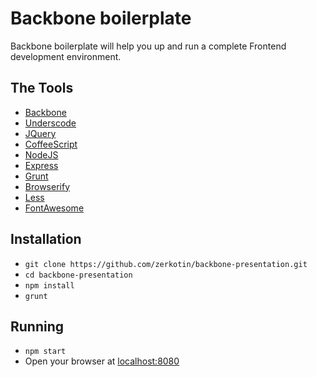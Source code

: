# Backbone boilerplate
Backbone boilerplate will help you up and run a complete Frontend development environment.

## The Tools
- [Backbone](http://backbonejs.org/)
- [Underscode](http://underscorejs.org/)
- [JQuery](https://jquery.com/)
- [CoffeeScript](http://coffeescript.org/)
- [NodeJS](https://nodejs.org/en/)
- [Express](https://expressjs.com/)
- [Grunt](https://gruntjs.com/)
- [Browserify](http://browserify.org/)
- [Less](http://lesscss.org/)
- [FontAwesome](http://fontawesome.io/)

## Installation
- `git clone https://github.com/zerkotin/backbone-presentation.git`
- `cd backbone-presentation`
- `npm install`
- `grunt`

## Running
- `npm start`
- Open your browser at [localhost:8080](http://localhost:8080/)


